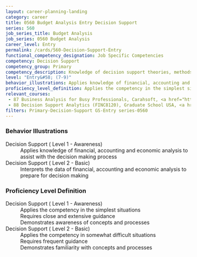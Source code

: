 ```yaml
---
layout: career-planning-landing
category: career
title: 0560 Budget Analysis Entry Decision Support
series: 560
job_series_title: Budget Analysis
job_series: 0560 Budget Analysis
career_level: Entry
permalink: /cards/560-Decision-Support-Entry
functional_competency_designation: Job Specific Competencies
competency: Decision Support
competency_group: Primary
competency_description: Knowledge of decision support theories, methods, and tools for identifying, synthesizing, representing, and evaluating the important aspects of a decision situation and prescribing the recommended course for decision makers and other stakeholders
level: "Entry&#58; (7-9)"
behavior_illustrations: Applies knowledge of financial, accounting and economic analysis to assist with the decision making process ? Interprets the data of financial, accounting and economic analysis to prepare for decision making
proficiency_level_definition: Applies the competency in the simplest situations ? Requires close and extensive guidance ? Demonstrates awareness of concepts and processes ? Applies the competency in somewhat difficult situations ? Requires frequent guidance ? Demonstrates familiarity with concepts and processes
relevant_courses: 
 - 87 Business Analysis for Busy Professionals, Carahsoft, <a href="https://www.linkedin.com/learning/business-analysis-for-busy-professionals">https://www.linkedin.com/learning/business-analysis-for-busy-professionals</a>
 - 88 Decision Support Analytics (FINC8120), Graduate School USA, <a href="https://www.graduateschool.edu/solr-search/content?keys=FINC8120">https://www.graduateschool.edu/solr-search/content?keys=FINC8120</a>
filters: Primary-Decision-Support GS-Entry series-0560
---
```


<div class="desktop:grid-col-6 margin-y-205">
  <div class="border-top-05 bg-white padding-2 shadow-5 height-full members-hover border-1px border-gray-30 border-top-orange radius-lg">
    <h3>Behavior Illustrations</h3>
    <dl class="text-base"><dt>Decision Support ( Level 1 - Awareness)</dt><dd>Applies knowledge of financial, accounting and economic analysis to assist with the decision making process</dd><dt>Decision Support ( Level 2 - Basic)</dt><dd>Interprets the data of financial, accounting and economic analysis to prepare for decision making</dd></dl>
  </div>
</div>
<div class="desktop:grid-col-6 margin-y-205">
  <div class="border-top-05 bg-white padding-2 shadow-5 height-full members-hover border-1px border-gray-30 border-top-orange radius-lg">
    <h3>Proficiency Level Definition</h3>
    <dl class="text-base"><dt>Decision Support ( Level 1 - Awareness)</dt><dd>Applies the competency in the simplest situations </dd><dd> Requires close and extensive guidance </dd><dd> Demonstrates awareness of concepts and processes</dd><dt>Decision Support ( Level 2 - Basic)</dt><dd>Applies the competency in somewhat difficult situations </dd><dd> Requires frequent guidance </dd><dd> Demonstrates familiarity with concepts and processes</dd></dl>
  </div>
</div>